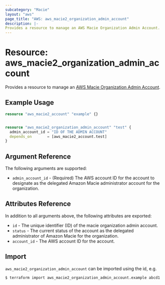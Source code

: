 ```yaml
---
subcategory: "Macie"
layout: "aws"
page_title: "AWS: aws_macie2_organization_admin_account"
description: |-
Provides a resource to manage an AWS Macie Organization Admin Account.
---
```


# Resource: aws_macie2_organization_admin_account

Provides a resource to manage an [AWS Macie Organization Admin Account](https://docs.aws.amazon.com/macie/latest/APIReference/admin.html).

## Example Usage

```terraform
resource "aws_macie2_account" "example" {}


resource "aws_macie2_organization_admin_account" "test" {
  admin_account_id = "ID OF THE ADMIN ACCOUNT"
  depends_on       = [aws_macie2_account.test]
}
```

## Argument Reference

The following arguments are supported:

* `admin_account_id` - (Required) The AWS account ID for the account to designate as the delegated Amazon Macie administrator account for the organization.

## Attributes Reference

In addition to all arguments above, the following attributes are exported:

* `id` - The unique identifier (ID) of the macie organization admin account.
* `status` - The current status of the account as the delegated administrator of Amazon Macie for the organization.
* `account_id` - The AWS account ID for the account.

## Import

`aws_macie2_organization_admin_account` can be imported using the id, e.g.

```
$ terraform import aws_macie2_organization_admin_account.example abcd1
```
